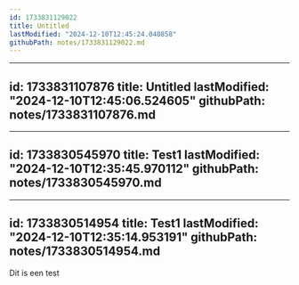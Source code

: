 ```yaml
---
id: 1733831129022
title: Untitled
lastModified: "2024-12-10T12:45:24.040858"
githubPath: notes/1733831129022.md
---
```

---
id: 1733831107876
title: Untitled
lastModified: "2024-12-10T12:45:06.524605"
githubPath: notes/1733831107876.md
---
---
id: 1733830545970
title: Test1
lastModified: "2024-12-10T12:35:45.970112"
githubPath: notes/1733830545970.md
---
---
id: 1733830514954
title: Test1
lastModified: "2024-12-10T12:35:14.953191"
githubPath: notes/1733830514954.md
---
Dit is een test